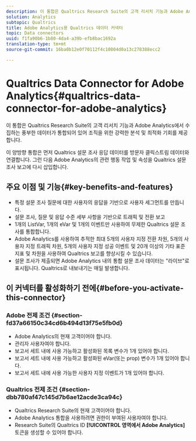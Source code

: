 ```yaml
---
description: 이 통합은 Qualtrics Research Suite의 고객 리서치 기능과 Adobe Analytics에서 수집하는 풍부한 데이터가 통합되어 있어 조직을 위한 강력한 분석 및 최적화 기회를 제공합니다.
solution: Analytics
subtopic: Qualtrics
title: Adobe Analytics용 Qualtrics 데이터 커넥터
topic: Data connectors
uuid: f1fa90b6-1b80-4da4-a39b-efb8bac1692a
translation-type: tm+mt
source-git-commit: 16ba0b12e0f70112f4c10804d0a13c278388ecc2

---
```



# Qualtrics Data Connector for Adobe Analytics{#qualtrics-data-connector-for-adobe-analytics}

이 통합은 Qualtrics Research Suite의 고객 리서치 기능과 Adobe Analytics에서 수집하는 풍부한 데이터가 통합되어 있어 조직을 위한 강력한 분석 및 최적화 기회를 제공합니다.

이 양방향 통합은 먼저 Qualtrics 설문 조사 응답 데이터를 방문자 클릭스트림 데이터와 연결합니다. 그런 다음 Adobe Analytics의 관련 행동 작업 및 속성을 Qualtrics 설문 조사 보고에 다시 삽입합니다.

## 주요 이점 및 기능{#key-benefits-and-features}

* 특정 설문 조사 질문에 대한 사용자의 응답을 기반으로 사용자 세그먼트를 만듭니다.
* 설문 조사, 질문 및 응답 수준 세부 사항을 기반으로 트래픽 및 전환 보고
* 1개의 ListVar, 1개의 eVar 및 1개의 이벤트만 사용하여 무제한 Qualtrics 설문 조사를 통합합니다.
* Adobe Analytics를 사용하여 추적한 최대 5개의 사용자 지정 전환 차원, 5개의 사용자 지정 트래픽 차원, 5개의 사용자 지정 성공 이벤트 및 20개 이상의 기타 표준 지표 및 차원을 사용하여 Qualtrics 보고를 향상시킬 수 있습니다.
* 설문 조사가 제출되면 Adobe Analytics 내의 통합 설문 조사 데이터는 "라이브"로 표시됩니다. Qualtrics로 내보내기는 매일 발생합니다.

## 이 커넥터를 활성화하기 전에{#before-you-activate-this-connector}

### Adobe 전제 조건 {#section-fd37a66150c34cd6b494d13f75e5fb0d}

* Adobe Analytics의 현재 고객이어야 합니다.
* 관리자 사용자여야 합니다.
* 보고서 세트 내에 사용 가능하고 활성화된 목록 변수가 1개 있어야 합니다.
* 보고서 세트 내에 사용 가능하고 활성화된 eVar(또는 prop) 변수가 1개 있어야 합니다.
* 보고서 세트 내에 사용 가능한 사용자 지정 이벤트가 1개 있어야 합니다.

### Qualtrics 전제 조건 {#section-dbb780af47c145d7b6ae12acde3ca94c}

* Qualtrics Research Suite의 현재 고객이어야 합니다.
* Adobe Analytics 통합을 사용하려면 권한이 부여된 사용자여야 합니다.
* Research Suite의 Qualtrics ID **[!UICONTROL 영역에서 Adobe Analytics]** 토큰을 생성할 수 있어야 합니다.
